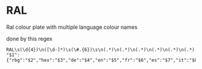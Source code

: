 # RAL
Ral colour plate
with multiple language colour names


done by this regex
```regex
RAL\s(\d{4})\n([\d-]*)\s(\#.{6})\s\n(.*)\n(.*)\n(.*)\n(.*)\n(.*)\n(.*)
"$1":{"rbg":"$2","hex":"$3","de":"$4","en":"$5","fr":"$6","es":"$7","it":"$8","nl":"$9"},
```
